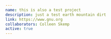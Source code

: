 ```yaml
---
name: this is also a test project
description: just a test earth mountain dirt
link: https://www.gnu.org
collaborators: Colleen Skemp
active: true
---
```


